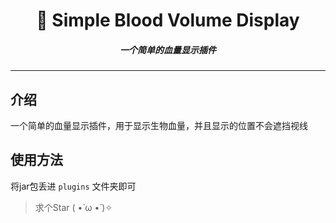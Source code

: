 <h1 align="center">💊 Simple Blood Volume Display</h1>
<h5 align="center">一个简单的血量显示插件</h5>

------

## 介绍
一个简单的血量显示插件，用于显示生物血量，并且显示的位置不会遮挡视线

## 使用方法
将jar包丢进 `plugins` 文件夹即可

> 求个Star ( •̀ ω •́ )✧
